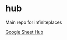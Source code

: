 # hub
Main repo for infiniteplaces

[Google Sheet Hub](https://docs.google.com/spreadsheets/d/1RRq9-LzwPTlB_KBDsjbZkgeBUcCDYrKWJgpl0RCIzZc/edit?usp=sharing)
